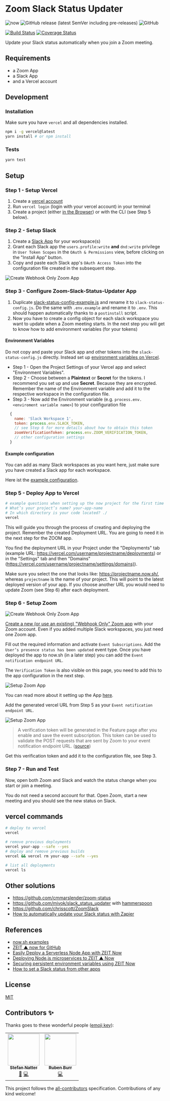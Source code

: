 # Zoom Slack Status Updater

![now](https://img.shields.io/badge/microservice%20for-now.sh-green?logo=zeit&style=flat)
![GitHub release (latest SemVer including pre-releases)](https://img.shields.io/github/v/release/natterstefan/zoom-slack-status-updater?include_prereleases)
![GitHub](https://img.shields.io/github/license/natterstefan/zoom-slack-status-updater)

[![Build Status](https://travis-ci.com/natterstefan/zoom-slack-status-updater.svg?branch=master)](https://travis-ci.com/natterstefan/zoom-slack-status-updater)
[![Coverage Status](https://coveralls.io/repos/github/natterstefan/zoom-slack-status-updater/badge.svg?branch=master)](https://coveralls.io/github/natterstefan/zoom-slack-status-updater?branch=master)

Update your Slack status automatically when you join a Zoom meeting.

## Requirements

- a Zoom App
- a Slack App
- and a Vercel account

## Development

### Installation

Make sure you have `vercel` and all dependencies installed.

```bash
npm i -g vercel@latest
yarn install # or npm install
```

### Tests

```bash
yarn test
```

## Setup

### Step 1 - Setup Vercel

1. Create a [vercel account](https://vercel.com/signup)
2. Run `vercel login` (login with your vercel account) in your terminal
3. Create a project (either [in the Browser](https://vercel.com/new)) or with
   the CLI (see Step 5 below).

### Step 2 - Setup Slack

1. Create a [Slack App](https://api.slack.com/apps) for your workspace(s)
2. Grant each Slack app the `users.profile:write` **and** `dnd:write` privilege
   in `User Token Scopes` in the `OAuth & Permissions` view, before clicking on
   the "Install App" button.
3. Copy and paste each Slack app's `OAuth Access Token` into the configuration
   file created in the subsequent step.

![Create Webhook Only Zoom App](./assets/slack.png)

### Step 3 - Configure Zoom-Slack-Status-Updater App

1. Duplicate [slack-status-config-example.js](./slack-status-config-example.js)
   and rename it to `slack-status-config.js`. Do the same with `.env.example`
   and rename it to `.env`. This should happen automatically thanks to a
   `postinstall` script.
2. Now you have to create a config object for each slack workspace you want to
   update when a Zoom meeting starts. In the next step you will get to know how
   to add environment variables (for your tokens)

#### Environment Variables

Do not copy and paste your Slack app and other tokens into the
`slack-status-config.js` directly. Instead set up
[environment variables on Vercel](https://vercel.com/docs/environment-variables).

- Step 1 - Open the Project Settings of your Vercel app and select "Environment
  Variables".
- Step 2 - Choose between a **Plaintext** or **Secret** for the tokens. I
  recommend you set up and use **Secret**. Because they are encrypted. Remember
  the name of the Environment variable and add it to the respective workspace in
  the configuration file.
- Step 3 - Now add the Environment variable (e.g.
  `process.env.<enviroment variable name>`) to your configuration file

```js
  {
    name: 'Slack Workspace 1',
    token: process.env.SLACK_TOKEN,
    // see Step 6 for more details about how to obtain this token
    zoomVerificationToken: process.env.ZOOM_VERIFICATION_TOKEN,
    // other configuration settings
  }
```

#### Example configuration

You can add as many Slack workspaces as you want here, just make sure you have
created a Slack app for each workspace.

Here ist the [example configuration](./slack-status-config-example.js).

### Step 5 - Deploy App to Vercel

```bash
# example questions when setting up the now project for the first time
# What’s your project’s name? your-app-name
# In which directory is your code located? ./
vercel
```

This will guide you through the process of creating and deploying the project.
Remember the created Deployment URL. You are going to need it in the next step
for the ZOOM app.

You find the deployment URL in your Project under the "Deployments" tab (example
URL: <https://vercel.com/username/projectname/deployments>) or in the "Settings"
tab and then "Domains"
(<https://vercel.com/username/projectname/settings/domains)>).

Make sure you select the one that looks like: <https://projectname.now.sh/>,
whereas `projectname` is the name of your project. This will point to the latest
deployed version of your app. If you choose another URL you would need to update
Zoom (see Step 6) after each deployment.

### Step 6 - Setup Zoom

![Create Webhook Only Zoom App](./assets/zoom_1.png)

[Create a new (or use an existing) "Webhook Only" Zoom app](https://marketplace.zoom.us/develop/create)
with your Zoom account. Even if you added multiple Slack workspaces, you just
need one Zoom app.

Fill out the required information and activate `Event Subscriptions`. Add the
`User’s presence status has been updated` event type. Once you have deployed the
app to now.sh (in a later step) you can add the
`Event notification endpoint URL`.

The `Verification Token` is also visible on this page, you need to add this to
the app configuration in the next step.

![Setup Zoom App](./assets/zoom_2.png)

You can read more about it setting up the App
[here](https://marketplace.zoom.us/docs/api-reference/webhook-reference/user-events/presence-status-updated).

Add the generated vercel URL from Step 5 as your
`Event notification endpoint URL`.

![Setup Zoom App](./assets/zoom_2.png)

> A verification token will be generated in the Feature page after you enable
> and save the event subscription. This token can be used to validate the POST
> requests that are sent by Zoom to your event notification endpoint URL.
> ([source](https://marketplace.zoom.us/docs/guides/build/webhook-only-app#features-2))

Get this verification token and add it to the configuration file, see Step 3.

### Step 7 - Run and Test

Now, open both Zoom and Slack and watch the status change when you start or join
a meeting.

You do not need a second account for that. Open Zoom, start a new meeting and
you should see the new status on Slack.

## vercel commands

```bash
# deploy to vercel
vercel

# remove previous deployments
vercel your-app --safe --yes
# deploy and remove previous builds
vercel && vercel rm your-app --safe --yes

# list all deployments
vercel ls
```

## Other solutions

- <https://github.com/cmmarslender/zoom-status>
- <https://github.com/mivok/slack_status_updater> with
  [hammerspoon](http://macappstore.org/hammerspoon/)
- <https://github.com/chrisscott/ZoomSlack>
- [How to automatically update your Slack status with Zapier](https://zapier.com/blog/automate-slack-status/)

## References

- [now.sh examples](https://github.com/zeit/now/tree/master/examples)
- [ZEIT ▲ now for GitHub](https://zeit.co/docs/v2/git-integrations/zeit-now-for-github)
- [Easily Deploy a Serverless Node App with ZEIT Now](https://scotch.io/tutorials/easily-deploy-a-serverless-node-app-with-zeit-now#toc-deploy-application-using-now)
- [Deploying Node.js microservices to ZEIT ▲ Now](https://nodesource.com/blog/deploying-nodejs-microservices-to-ZEIT)
- [Securing persistent environment variables using ZEIT Now](https://humanwhocodes.com/blog/2019/09/securing-persistent-environment-variables-zeit-now/)
- [How to set a Slack status from other apps](https://medium.com/slack-developer-blog/how-to-set-a-slack-status-from-other-apps-ab4eef871339)

## License

[MIT](License)

## Contributors ✨

Thanks goes to these wonderful people
([emoji key](https://allcontributors.org/docs/en/emoji-key)):

<!-- ALL-CONTRIBUTORS-LIST:START - Do not remove or modify this section -->
<!-- prettier-ignore-start -->
<!-- markdownlint-disable -->
<table>
  <tr>
    <td align="center"><a href="http://twitter.com/natterstefan"><img src="https://avatars2.githubusercontent.com/u/1043668?v=4" width="100px;" alt=""/><br /><sub><b>Stefan Natter</b></sub></a><br /><a href="#ideas-natterstefan" title="Ideas, Planning, & Feedback">🤔</a> <a href="https://github.com/natterstefan/zoom-slack-status-updater/commits?author=natterstefan" title="Code">💻</a></td>
    <td align="center"><a href="https://github.com/ruben-burr"><img src="https://avatars0.githubusercontent.com/u/1615787?v=4" width="100px;" alt=""/><br /><sub><b>Ruben Burr</b></sub></a><br /><a href="https://github.com/natterstefan/zoom-slack-status-updater/commits?author=ruben-burr" title="Code">💻</a></td>
  </tr>
</table>

<!-- markdownlint-enable -->
<!-- prettier-ignore-end -->

<!-- ALL-CONTRIBUTORS-LIST:END -->

This project follows the
[all-contributors](https://github.com/all-contributors/all-contributors)
specification. Contributions of any kind welcome!
